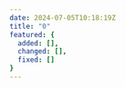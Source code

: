 ```yaml
---
date: 2024-07-05T10:18:19Z
title: "0"
featured: {
  added: [],
  changed: [],
  fixed: []
}
---
```



